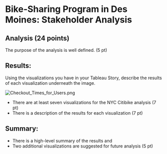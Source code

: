 # Bike-Sharing Program in Des Moines: Stakeholder Analysis

## Analysis (24 points)

The purpose of the analysis is well defined. (5 pt)

## Results:

Using the visualizations you have in your Tableau Story, describe the results of each visualization underneath the image.

![Checkout_Times_for_Users.png](Images/Checkout_Times_for_Users.png)

- There are at least seven visualizations for the NYC Citibike analysis (7 pt)
- There is a description of the results for each visualization (7 pt)

## Summary:

- There is a high-level summary of the results and 
- Two additional visualizations are suggested for future analysis (5 pt)
